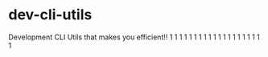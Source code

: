 # dev-cli-utils
Development CLI Utils that makes you efficient!!
1
1
1
1
1
1
1
1
1
1
1
1
1
1
1
1
1
1
1
1
